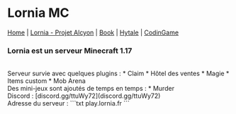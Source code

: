 # Lornia MC

[Home](https://evury.github.io/lornia)
 | [Lornia - Projet Alcyon](https://evury.github.io/lornia/Lornia-ProjetAlcyon)
 | [Book](https://evury.github.io/lornia/Book)
 | [Hytale](https://evury.github.io/lornia/Hytale)
 | [CodinGame](https://www.codingame.com/profile/b6e09c38b3e3ffd760cd0d21a064cfb87922051)


### Lornia est un serveur Minecraft 1.17

<br/>
Serveur survie avec quelques plugins :
* Claim
* Hôtel des ventes
* Magie
* Items custom
* Mob Arena

<br/>
Des mini-jeux sont ajoutés de temps en temps :
* Murder

<br/>
Discord : [discord.gg/ttuWy72](discord.gg/ttuWy72)

<br/>
Adresse du serveur : 
```txt
play.lornia.fr
```